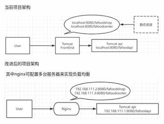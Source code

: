 当前项目架构

![image-20220418230648308](现阶段架构图.assets/image-20220418230648308.png)

改进后的项目架构

​	其中nginx可配置多台服务器来实现负载均衡

![image-20220418230942971](现阶段架构图.assets/image-20220418230942971.png)

